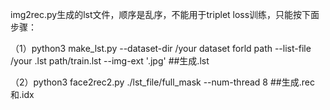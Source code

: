 img2rec.py生成的lst文件，顺序是乱序，不能用于triplet loss训练，只能按下面步骤：

（1）python3 make_lst.py --dataset-dir /your dataset forld path --list-file /your .lst path/train.lst --img-ext '.jpg'    ##生成.lst

（2）python3 face2rec2.py ./lst_file/full_mask --num-thread 8    ##生成.rec和.idx




